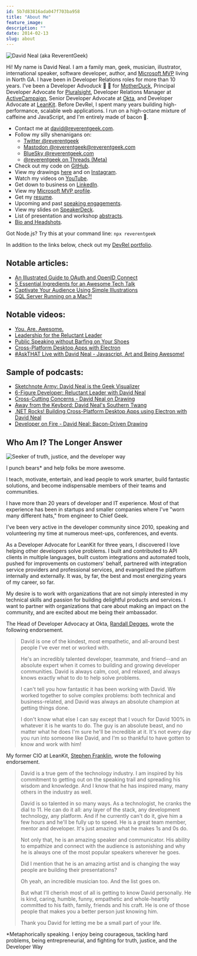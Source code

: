 ```yaml
---
id: 5b7d83816ada047f703ba958
title: "About Me"
feature_image: 
description: ""
date: 2014-02-13
slug: about
---
```


<img class="float-left mr-4 w-1/6" src="/content/images/rg-sticker-circle.png" alt="David Neal (aka ReverentGeek)">

Hi! My name is David Neal. I am a family man, geek, musician, illustrator, international speaker, software developer, author, and [Microsoft MVP](https://mvp.microsoft.com/en-us/mvp/David%20Neal-5001018) living in North GA. I have been in Developer Relations roles for more than 10 years. I've been a Developer  Advo*duck* 🥑 🦆 for [MotherDuck](https://motherduck.com), Principal Developer Advocate for [Pluralsight](https://pluralsight.com), Developer Relations Manager at [ActiveCampaign](https://activecampaign.com), Senior Developer Advocate at [Okta](https://developer.okta.com), and Developer Advocate at [LeanKit](https://leankit.com). Before DevRel, I spent many years building high-performance, scalable web applications. I run on a high-octane mixture of caffeine and JavaScript, and I'm entirely made of bacon 🥓.

* Contact me at [david@reverentgeek.com](mailto:david@reverentgeek.com).
* Follow my silly shenanigans on:
  * [Twitter @reverentgeek](https://twitter.com/reverentgeek)
  * <a rel="me" href="https://techhub.social/@reverentgeek">Mastodon @reverentgeek@reverentgeek.com</a>
  * [BlueSky @reverentgeek.com](https://staging.bsky.app/profile/reverentgeek.com)
  * [@reverentgeek on Threads (Meta)](https://www.threads.net/@reverentgeek)
* Check out my code on [GitHub](https://github.com/reverentgeek).
* View my drawings [here](/portfolio/) and on [Instagram](https://instagram.com/reverentgeek).
* Watch my videos on [YouTube](https://www.youtube.com/ReverentGeek).
* Get down to business on [LinkedIn](https://www.linkedin.com/in/davidneal).
* View my [Microsoft MVP profile](https://mvp.microsoft.com/en-US/mvp/profile/119307f9-3c9a-e411-93f2-9cb65495d3c4).
* Get my [resume](https://drive.google.com/file/d/1HF_06-eVbSOh5fkm8BCQtOvcc6HM2fYr/view?usp=sharing).
* Upcoming and past [speaking engagements](/speaking).
* View my slides on [SpeakerDeck](https://speakerdeck.com/reverentgeek).
* List of presentation and workshop [abstracts](/presentations/).
* [Bio and Headshots](/bio).

Got Node.js? Try this at your command line: `npx reverentgeek`

In addition to the links below, check out my [DevRel portfolio](/devrel-portfolio/).

## Notable articles:

* [An Illustrated Guide to OAuth and OpenID Connect](https://developer.okta.com/blog/2019/10/21/illustrated-guide-to-oauth-and-oidc)
* [5 Essential Ingredients for an Awesome Tech Talk](/5-essential-ingredients-for-an-awesome-tech-talk/)
* [Captivate Your Audience Using Simple Illustrations](/engage-with-simple-illustrations/)
* [SQL Server Running on a Mac?!](/sql-server-running-on-a-mac/)

## Notable videos:

* [You. Are. Awesome.](https://www.youtube.com/watch?v=wsjqnrwkXqI)
* [Leadership for the Reluctant Leader](https://youtu.be/0EWiSJj0q_0)
* [Public Speaking without Barfing on Your Shoes](https://www.youtube.com/watch?v=oY_tMcZHwdc)
* [Cross-Platform Desktop Apps with Electron](https://www.youtube.com/watch?v=Xs3Oc4weZbw)
* [#AskTHAT Live with David Neal - Javascript, Art and Being Awesome!](https://www.youtube.com/watch?v=vnxycRPsNdI)

## Sample of podcasts:

* [Sketchnote Army: David Neal is the Geek Visualizer](https://sketchnotearmy.com/blog/2022/11/8/david-neal)
* [6-Figure Developer: Reluctant Leader with David Neal](https://6figuredev.com/podcast/episode-081-reluctant-leader-with-david-neal/)
* [Cross-Cutting Concerns - David Neal on Drawing](https://crosscuttingconcerns.com/Podcast-084-David-Neal-Drawing)
* [Away from the Keybord: David Neal's Southern Twang](http://awayfromthekeyboard.com/2016/09/01/episode-48-david-neals-southern-twang/)
* [.NET Rocks! Building Cross-Platform Desktop Apps using Electron with David Neal](https://www.dotnetrocks.com/default.aspx?ShowNum=1336)
* [Developer on Fire - David Neal: Bacon-Driven Drawing](http://developeronfire.com/podcast/episode-156-david-neal-bacon-driven-drawing)

## Who Am I? The Longer Answer

<img class="float-right ml-4 my-2 w-1/2" src="/content/images/2018/06/truth-justice-and-the-developer-way.jpeg" alt="Seeker of truth, justice, and the developer way">

I punch bears\* and help folks be more awesome.

I teach, motivate, entertain, and lead people to work smarter, build fantastic solutions, and become indispensable members of their teams and communities.

I have more than 20 years of developer and IT experience. Most of that experience has been in startups and smaller companies where I've "worn many different hats," from engineer to Chief Geek.

I've been very active in the developer community since 2010, speaking and volunteering my time at numerous meet-ups, conferences, and events.

As a Developer Advocate for LeanKit for three years, I discovered I love helping other developers solve problems. I built and contributed to API clients in multiple languages, built custom integrations and automated tools, pushed for improvements on customers' behalf, partnered with integration service providers and professional services, and evangelized the platform internally and externally. It was, by far, the best and most energizing years of my career, so far.

My desire is to work with organizations that are not simply interested in my technical skills and passion for building delightful products and services. I want to partner with organizations that care about making an impact on the community, and are excited about me being their ambassador.

The Head of Developer Advocacy at Okta, [Randall Degges](https://www.linkedin.com/in/rdegges/), wrote the following endorsement.

>David is one of the kindest, most empathetic, and all-around best people I've ever met or worked with.
>
> He's an incredibly talented developer, teammate, and friend--and an absolute expert when it comes to building and growing developer communities. David is always calm, cool, and relaxed, and always knows exactly what to do to help solve problems.
>
> I can't tell you how fantastic it has been working with David. We worked together to solve complex problems: both technical and business-related, and David was always an absolute champion at getting things done.
>
> I don't know what else I can say except that I vouch for David 100% in whatever it is he wants to do. The guy is an absolute beast, and no matter what he does I'm sure he'll be incredible at it. It's not every day you run into someone like David, and I'm so thankful to have gotten to know and work with him!

My former CIO at LeanKit, [Stephen Franklin](https://www.linkedin.com/in/stephen-franklin-9baa353/), wrote the following endorsement.

> David is a true gem of the technology industry. I am inspired by his commitment to getting out on the speaking trail and spreading his wisdom and knowledge. And I know that he has inspired many, many others in the industry as well.
>
> David is so talented in so many ways. As a technologist, he cranks the dial to 11. He can do it all: any layer of the stack, any development technology, any platform. And if he currently can't do it, give him a few hours and he'll be fully up to speed. He is a great team member, mentor and developer. It's just amazing what he makes 1s and 0s do.
>
> Not only that, he is an amazing speaker and communicator. His ability to empathize and connect with the audience is astonishing and why he is always one of the most popular speakers wherever he goes.
>
> Did I mention that he is an amazing artist and is changing the way people are building their presentations?
>
> Oh yeah, an incredible musician too. And the list goes on.
>
> But what I'll cherish most of all is getting to know David personally. He is kind, caring, humble, funny, empathetic and whole-heartily committed to his faith, family, friends and his craft. He is one of those people that makes you a better person just knowing him.
>
> Thank you David for letting me be a small part of your life.

\*Metaphorically speaking. I enjoy being courageous, tackling hard problems, being entrepreneurial, and fighting for truth, justice, and the Developer Way

